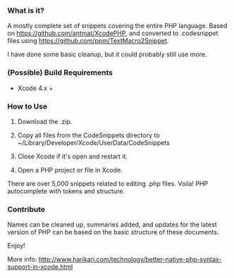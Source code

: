 ### What is it?

A mostly complete set of snippets covering the entire PHP language. Based on https://github.com/antmat/XcodePHP, and converted to .codesnippet files using https://github.com/ppm/TextMacro2Snippet. 

I have done some basic cleanup, but it could probably still use more.

### (Possible) Build Requirements

* Xcode 4.x +

### How to Use

1. Download the .zip.

2. Copy all files from the CodeSnippets directory to ~/Library/Developer/Xcode/UserData/CodeSnippets

3. Close Xcode if it's open and restart it.

4. Open a PHP project or file in Xcode.

There are over 5,000 snippets related to editing .php files. Voila! PHP autocomplete with tokens and structure.

### Contribute

Names can be cleaned up, summaries added, and updates for the latest version of PHP can be based on the basic structure of these documents.
	
Enjoy!

More info:
http://www.harikari.com/technology/better-native-php-syntax-support-in-xcode.html
